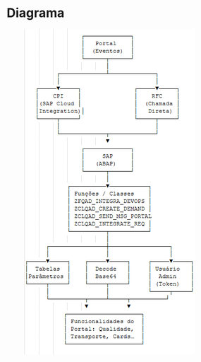 # Diagrama

<figure><img src="../.gitbook/assets/image (147).png" alt=""><figcaption></figcaption></figure>
